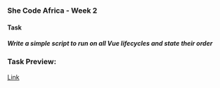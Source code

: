 ### She Code Africa - Week 2

#### Task
##### Write a simple script to run on all Vue lifecycles and state their order

### Task Preview:
[Link](https://mercyikpe.github.io/sca-week2-vue-life-cycle/)
